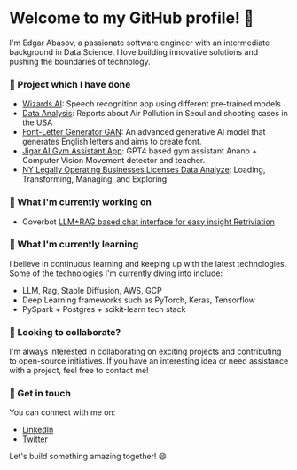 # Welcome to my GitHub profile! 🚀

I'm Edgar Abasov, a passionate software engineer with an intermediate background in Data Science. I love building innovative solutions and pushing the boundaries of technology.
### 📂 Project which I have done
- [Wizards.AI](https://github.com/Metaphysicist1/Wizards.AI): Speech recognition app using different pre-trained models
- [Data Analysis](https://github.com/Metaphysicist1/COMM-school-Data_Analytics): Reports about Air Pollution in Seoul and shooting cases in the USA
- [Font-Letter Generator GAN](https://github.com/Metaphysicist1/Bachelor_Thesis): An advanced generative AI model that generates English letters and aims to create font.
- [Jigar.AI Gym Assistant App](https://github.com/Metaphysicist1/Jigar.AI):  GPT4 based gym assistant Anano + Computer Vision Movement detector and teacher.
- [NY Legally Operating Businesses Licenses Data Analyze](https://github.com/Metaphysicist1/Analyze_Flow): Loading, Transforming, Managing, and Exploring.

### 🔭 What I'm currently working on
- Coverbot [LLM+RAG based chat interface for easy insight Retriviation](https://github.com/Metaphysicist1/CoverBot)
### 🌱 What I'm currently learning

I believe in continuous learning and keeping up with the latest technologies. Some of the technologies I'm currently diving into include:
- LLM, Rag, Stable Diffusion, AWS, GCP
- Deep Learning frameworks such as PyTorch, Keras, Tensorflow 
- PySpark + Postgres + scikit-learn tech stack  


### 👯 Looking to collaborate?

I'm always interested in collaborating on exciting projects and contributing to open-source initiatives. If you have an interesting idea or need assistance with a project, feel free to contact me!

### 💬 Get in touch

You can connect with me on:

- [LinkedIn](https://www.linkedin.com/in/edgar-abasov-aa86a71aa/)
- [Twitter](https://twitter.com/AbasovEdgar)


Let's build something amazing together! 😄
